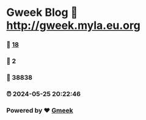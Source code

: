 # Gweek Blog :link: http://gweek.myla.eu.org 
### :page_facing_up: [18](http://gweek.myla.eu.org/tag.html) 
### :speech_balloon: 2 
### :hibiscus: 38838 
### :alarm_clock: 2024-05-25 20:22:46 
### Powered by :heart: [Gmeek](https://github.com/Meekdai/Gmeek)
